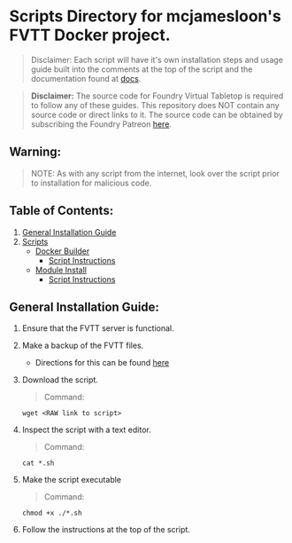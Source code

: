 # Scripts Directory for mcjamesloon's FVTT Docker project.
> Disclaimer: Each script will have it's own installation steps and usage guide built into the comments at the top of the script and the documentation found at [docs](docs).

> **Disclaimer:** The source code for Foundry Virtual Tabletop is required to follow any of these guides. This repository does NOT contain any source code or direct links to it. The source code can be obtained by subscribing the Foundry Patreon [here](https://www.patreon.com/foundryvtt/posts).

## Warning:
> NOTE: As with any script from the internet, look over the script prior to installation for malicious code.

## Table of Contents:
1. [General Installation Guide](#general-installation-guide)
2. [Scripts](Scripts)
   - [Docker Builder](Installation.sh)
     - [Script Instructions](https://github.com/mcjamesloon/FVTT_Docker/blob/master/docs/Installation.md#script-installation)
   - [Module Install](Install-module.sh)
     - [Script Instructions](https://github.com/mcjamesloon/FVTT_Docker/blob/master/docs/Modules.md#scripted-module-addition)

## General Installation Guide:
1. Ensure that the FVTT server is functional.
2. Make a backup of the FVTT files.
   - Directions for this can be found [here](https://github.com/mcjamesloon/FVTT_Docker/blob/master/docs/Backup.md)

3. Download the script.
   > Command:
   ```
   wget <RAW link to script>
   ```

4. Inspect the script with a text editor.
   > Command:
   ```
   cat *.sh
   ```

5. Make the script executable
   > Command:
   ```
   chmod +x ./*.sh
   ```

7. Follow the instructions at the top of the script.
